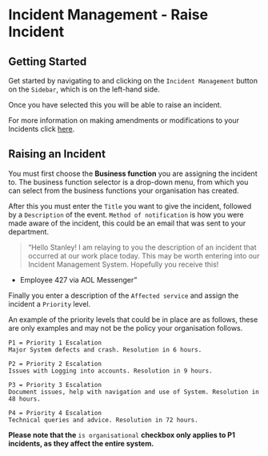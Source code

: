 # Incident Management - Raise Incident

## Getting Started

Get started by navigating to and clicking on the `Incident Management` button on the `Sidebar`, which is on the left-hand side.

Once you have selected this you will be able to raise an incident.

For more information on making amendments or modifications to your Incidents click [here][Incidents].

## Raising an Incident

You must first choose the **Business function** you are assigning the incident to. The business function selector is a drop-down menu, from which you can select from the business functions your organisation has created.

After this you must enter the `Title` you want to give the incident, followed by a `Description` of the event. `Method of notification` is how you were made aware of the incident, this could be an email that was sent to your department.

>“Hello Stanley! I am relaying to you the description of an incident that occurred at our work place today. This may be worth entering into our Incident Management System. Hopefully you receive this!
-	Employee 427 via AOL Messenger”

Finally you enter a description of the `Affected service` and assign the incident a `Priority` level.

An example of the priority levels that could be in place are as follows, these are only examples and may not be the policy your organisation follows.

```
P1 = Priority 1 Escalation
Major System defects and crash. Resolution in 6 hours.

P2 = Priority 2 Escalation
Issues with Logging into accounts. Resolution in 9 hours.

P3 = Priority 3 Escalation
Document issues, help with navigation and use of System. Resolution in 48 hours.

P4 = Priority 4 Escalation
Technical queries and advice. Resolution in 72 hours.
```

**Please note that the** `is organisational` **checkbox only applies to P1 incidents, as they affect the entire system.**








[Incidents]: /link/to/Actions "Link to Actions.md/##Incidents"
[Modifying an Incident]: /link/to/Actions "Link to Actions.md/####Modifying-an-Incident"